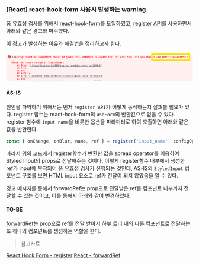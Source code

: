 ### [React] react-hook-form 사용시 발생하는 warning

폼 유효성 검사를 위해서 [react-hook-form](https://react-hook-form.com/)를 도입하였고,
[register API](https://react-hook-form.com/api/useform/register)를 사용하면서 아래와 같은 경고와 마주했다.

이 경고가 발생하는 이유와 해결법을 정리하고자 한다.

![경고 메시지](./images/forwardRef.png)

#### AS-IS

<script src="https://gist.github.com/eotkd4791/0b0606054457f63bceb7c59325643120.js"></script>

원인을 파악하기 위해서는 먼저 `register API`가 어떻게 동작하는지 살펴볼 필요가 있다. register 함수는 react-hook-form의 `useForm`의 반환값으로 얻을 수 있다. register 함수에 `input name`을 비롯한 옵션을 파라미터로 하여 호출하면 아래와 같은 값을 반환한다.

```jsx
const { onChange, onBlur, name, ref } = register('input_name', configOptionObject);
```

따라서 위의 코드에서 register함수가 반환한 값을 spread operator를 이용하여 Styled Input의 props로 전달해주는 것이다.
이렇게 register함수 내부에서 생성한 ref가 input에 부착되어 폼 유효성 검사가 진행되는 것인데, AS-IS의 `StyledInput` 컴포넌트 구조를 보면 HTML input 요소로 ref가 전달이 되지 않았음을 알 수 있다.

경고 메시지를 통해서 forwardRef는 prop으로 전달받은 ref를 컴포넌트 내부까지 전달할 수 있는 것이고, 이를 통해서 아래와 같이 변경하였다.

#### TO-BE

<script src="https://gist.github.com/eotkd4791/73f9419c24a73d40b43f9573d7e552c9.js"></script>

forwardRef는 prop으로 ref를 전달 받아서 하부 트리 내의 다른 컴포넌트로 전달하는 또 하나의 컴포넌트를 생성하는 역할을 한다.

> 참고자료

[React Hook Form - register](https://react-hook-form.com/api/useform/register)
[React - forwardRef](https://ko.reactjs.org/docs/react-api.html#reactforwardref)
